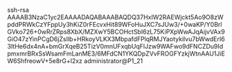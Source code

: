 ssh-rsa AAAAB3NzaC1yc2EAAAADAQABAAABAQDQ37HxIW2RAEWjckt5Ao9O8zWpddPRWkCzYFppUy3hKiZ0rFEcvxHit89WFoHuJXC7sJUw3/+0waKP/Y0BrlGVko726+0wRrZRps8XbX/MZXwY5BCOHctSbI6zL75KiPXpWwAJqAijvVAx9GiO47zYinPCgD6jZsIlb+HRkoyVLKX3MbpafdFPlqRMJYaotykilvu7bWwdErI63ItHe6dx4nA+bmGrXqeB25TizV0mnUFxqbUqFlJzw9WAFwo9dFNCZDu9IdpmxmrBRxSsWsamFmLanME3/6MFdCN1YKQDpZVvFROGFYzkjWtnAAU1JiEW6ShfreowV+5e8rG+l2xz administrator@P1_21
